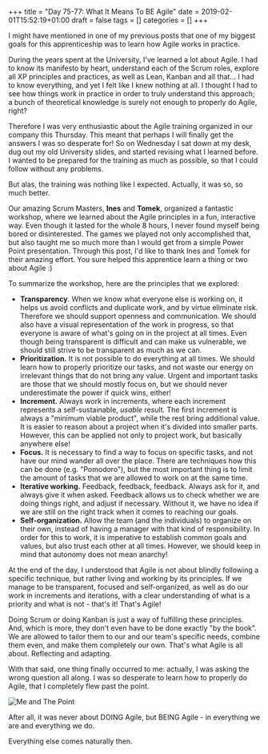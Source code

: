 +++
title = "Day 75-77: What It Means To BE Agile"
date = 2019-02-01T15:52:19+01:00
draft = false
tags = []
categories = []
+++

I might have mentioned in one of my previous posts that one of my biggest goals for this apprenticeship was to learn how Agile works in practice.

During the years spent at the University, I've learned a lot about Agile. I had to know its manifesto by heart, understand each of the Scrum roles, explore all XP principles and practices, as well as Lean, Kanban and all that... I had to know everything, and yet I felt like I knew nothing at all. I thought I had to see how things work in practice in order to truly understand this approach; a bunch of theoretical knowledge is surely not enough to properly do Agile, right?

Therefore I was very enthusiastic about the Agile training organized in our company this Thursday. This meant that perhaps I will finally get the answers I was so desperate for! So on Wednesday I sat down at my desk, dug out my old University slides, and started revising what I learned before. I wanted to be prepared for the training as much as possible, so that I could follow without any problems.

But alas, the training was nothing like I expected. Actually, it was so, so much better.

Our amazing Scrum Masters, __Ines__ and __Tomek__, organized a fantastic workshop, where we learned about the Agile principles in a fun, interactive way. Even though it lasted for the whole 8 hours, I never found myself being bored or disinterested. The games we played not only accomplished that, but also taught me so much more than I would get from a simple Power Point presentation. Through this post, I'd like to thank Ines and Tomek for their amazing effort. You sure helped this apprentice learn a thing or two about Agile :)

To summarize the workshop, here are the principles that we explored:

* __Transparency__. When we know what everyone else is working on, it helps us avoid conflicts and duplicate work, and by virtue eliminate risk. Therefore we should support openness and communication. We should also have a visual representation of the work in progress, so that everyone is aware of what's going on in the project at all times. Even though being transparent is difficult and can make us vulnerable, we should still strive to be transparent as much as we can.
* __Prioritization.__ It is not possible to do everything at all times. We should learn how to properly prioritize our tasks, and not waste our energy on irrelevant things that do not bring any value. Urgent and important tasks are those that we should mostly focus on, but we should never underestimate the power if quick wins, either!
* __Increment.__ Always work in increments, where each increment represents a self-sustainable, _usable_ result. The first increment is always a "minimum viable product", while the rest bring additional value. It is easier to reason about a project when it's divided into smaller parts. However, this can be applied not only to project work, but basically anywhere else! 
* __Focus.__ It is necessary to find a way to focus on specific tasks, and not have our mind wander all over the place. There are techniques how this can be done (e.g. "Pomodoro"), but the most important thing is to limit the amount of tasks that we are allowed to work on at the same time. 
* __Iterative working.__ Feedback, feedback, feedback. Always ask for it, and always give it when asked. Feedback allows us to check whether we are doing things right, and adjust if necessary. Without it, we have no idea if we are still on the right track when it comes to reaching our goals.
* __Self-organization.__ Allow the team (and the individuals) to organize on their own, instead of having a manager with that kind of responsibility. In order for this to work, it is imperative to establish common goals and values, but also trust each other at all times. However, we should keep in mind that autonomy does not mean anarchy!

At the end of the day, I understood that Agile is not about blindly following a specific technique, but rather living and working by its principles. If we manage to be transparent, focused and self-organized, as well as do our work in increments and iterations, with a clear understanding of what is a priority and what is not - that's it! That's Agile!

Doing Scrum or doing Kanban is just a way of fulfilling these principles. And, which is more, they don't even have to be done exactly "by the book". We are allowed to tailor them to our and our team's specific needs, combine them even, and make them completely our own. That's what Agile is all about. Reflecting and adapting. 

With that said, one thing finally occurred to me: actually, I was asking the wrong question all along. I was so desperate to learn how to properly do Agile, that I completely flew past the point. 

![Me and The Point](https://masha-reko.tk/the_point.png)

After all, it was never about DOING Agile, but BEING Agile - in everything we are and everything we do. 

Everything else comes naturally then.
